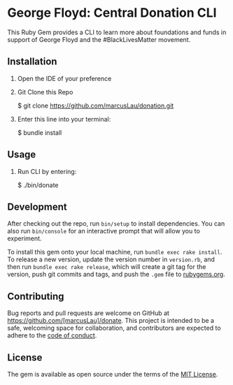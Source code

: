 # George Floyd: Central Donation CLI

This Ruby Gem provides a CLI to learn more about foundations and funds in support of George Floyd and the #BlackLivesMatter movement. 

## Installation

1. Open the IDE of your preference

2. Git Clone this Repo 

    $ git clone https://github.com/marcusLau/donation.git

3. Enter this line into your terminal:

    $ bundle install

## Usage

1. Run CLI by entering: 

    $ ./bin/donate

## Development

After checking out the repo, run `bin/setup` to install dependencies. You can also run `bin/console` for an interactive prompt that will allow you to experiment.

To install this gem onto your local machine, run `bundle exec rake install`. To release a new version, update the version number in `version.rb`, and then run `bundle exec rake release`, which will create a git tag for the version, push git commits and tags, and push the `.gem` file to [rubygems.org](https://rubygems.org).

## Contributing

Bug reports and pull requests are welcome on GitHub at https://github.com/[marcusLau]/donate. This project is intended to be a safe, welcoming space for collaboration, and contributors are expected to adhere to the [code of conduct](https://github.com/[marcusLau]/donate/blob/master/CODE_OF_CONDUCT.md).


## License

The gem is available as open source under the terms of the [MIT License](https://opensource.org/licenses/MIT).

